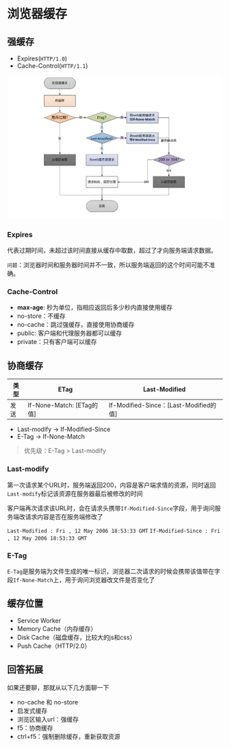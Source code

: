 # 浏览器缓存

## 强缓存
- Expires(`HTTP/1.0`)
- Cache-Control(`HTTP/1.1`)

![](../../../assets/cache.png)

### Expires

代表过期时间，未超过该时间直接从缓存中取数，超过了才向服务端请求数据。

`问题`：浏览器时间和服务器时间并不一致，所以服务端返回的这个时间可能不准确。

### Cache-Control

- **max-age**: 秒为单位，指相应返回后多少秒内直接使用缓存
- no-store：不缓存
- no-cache：跳过强缓存，直接使用协商缓存
- public: 客户端和代理服务器都可以缓存
- private：只有客户端可以缓存



## 协商缓存

| 类型 | ETag | Last-Modified |
| --- | --- | --- |
| 发送 | If-None-Match: [ETag的值] |  If-Modified-Since：[Last-Modified的值]  |


- Last-modify -> If-Modified-Since
- E-Tag -> If-None-Match

> 优先级：E-Tag > Last-modify

### Last-modify

第一次请求某个URL时，服务端返回200，内容是客户端求情的资源，同时返回`Last-modify`标记该资源在服务器最后被修改的时间

客户端再次请求该URL时，会在请求头携带`If-Modified-Since`字段，用于询问服务端改请求内容是否在服务端修改了

`Last-Modified : Fri , 12 May 2006 18:53:33 GMT`
`If-Modified-Since : Fri , 12 May 2006 18:53:33 GMT`

### E-Tag

`E-Tag`是服务端为文件生成的唯一标识，浏览器二次请求的时候会携带该值带在字段`If-None-Match`上，用于询问浏览器改文件是否变化了


## 缓存位置

- Service Worker
- Memory Cache（内存缓存）
- Disk Cache（磁盘缓存，比较大的js和css）
- Push Cache（HTTP/2.0）


## 回答拓展

如果还要聊，那就从以下几方面聊一下

- no-cache 和 no-store
- 启发式缓存
- 浏览区输入url：强缓存
- f5：协商缓存
- ctrl+f5：强制删除缓存，重新获取资源

